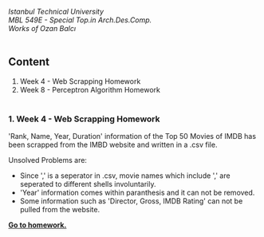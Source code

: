 *Istanbul Technical University  
MBL 549E - Special Top.in Arch.Des.Comp.  
Works of Ozan Balcı* 
<br/><br/>

## Content  
1. Week 4 - Web Scrapping Homework
2. Week 8 - Perceptron Algorithm Homework 
<br/><br/> 
### 1. Week 4 - Web Scrapping Homework
'Rank, Name, Year, Duration' information of the Top 50 Movies of IMDB has been scrapped from the IMBD website and written in a .csv file.

Unsolved Problems are:  
- Since ',' is a seperator in .csv, movie names which include ',' are seperated to different shells involuntarily.
- 'Year' information comes within paranthesis and it can not be removed.
- Some information such as 'Director, Gross, IMDB Rating' can not be pulled from the website.

**[Go to homework.](https://github.com/balciozan/MBL_OzanBalci/tree/master/imdb_top_50)**
